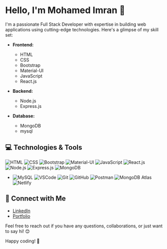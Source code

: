 # Hello, I'm Mohamed Imran 👋

I'm a passionate Full Stack Developer with expertise in building web applications using cutting-edge technologies. Here's a glimpse of my skill set:

- **Frontend:**
  - HTML
  - CSS
  - Bootstrap
  - Material-UI
  - JavaScript
  - React.js

- **Backend:**
  - Node.js
  - Express.js

- **Database:**
  - MongoDB
  - mysql

## 💻 Technologies & Tools

![HTML](https://img.shields.io/badge/HTML5-E34F26?logo=html5&logoColor=white)
![CSS](https://img.shields.io/badge/CSS3-1572B6?logo=css3&logoColor=white)
![Bootstrap](https://img.shields.io/badge/Bootstrap-563D7C?logo=bootstrap&logoColor=white)
![Material-UI](https://img.shields.io/badge/Material--UI-0081CB?logo=material-ui&logoColor=white)
![JavaScript](https://img.shields.io/badge/JavaScript-F7DF1E?logo=javascript&logoColor=black)
![React.js](https://img.shields.io/badge/React-61DAFB?logo=react&logoColor=white)
![Node.js](https://img.shields.io/badge/Node.js-43853D?logo=node.js&logoColor=white)
![Express.js](https://img.shields.io/badge/Express.js-000000?logo=express&logoColor=white)
![MongoDB](https://img.shields.io/badge/MongoDB-47A248?logo=mongodb&logoColor=white)
- ![MySQL](https://img.shields.io/badge/MySQL-4479A1?logo=mysql&logoColor=white)
![VSCode](https://img.shields.io/badge/VSCode-007ACC?logo=visual-studio-code&logoColor=white)
![Git](https://img.shields.io/badge/Git-F05032?logo=git&logoColor=white)
![GitHub](https://img.shields.io/badge/GitHub-181717?logo=github&logoColor=white)
![Postman](https://img.shields.io/badge/Postman-FF6C37?logo=postman&logoColor=white)
![MongoDB Atlas](https://img.shields.io/badge/MongoDB%20Atlas-47A248?logo=mongodb&logoColor=white)
![Netlify](https://img.shields.io/badge/Netlify-00C7B7?logo=netlify&logoColor=white)


## 🔗 Connect with Me

- [LinkedIn](https://www.linkedin.com/in/mohamed-imran-m)
- [Portfolio](https://imran-port-folio.netlify.app/)

Feel free to reach out if you have any questions, collaborations, or just want to say hi! 😊

Happy coding! 🚀
